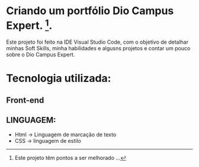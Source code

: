 # Criando um portfólio Dio Campus Expert. [^1].

Este projeto foi feito na IDE Visual Studio Code, com o objetivo de detalhar minhas Soft Skills, minha habilidades e algusns projetos e contar um pouco sobre o Dio Campus Expert.

# Tecnologia  utilizada:

## Front-end

## LINGUAGEM:

- Html -> Linguagem de marcação de texto
- CSS -> linguagem de estilo

[^1]: Este projeto têm pontos a ser melhorado ...
